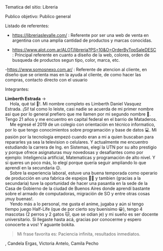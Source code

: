 Tematica del sitio: Libreria 

Publico objetivo: Publico general

Listado de referentes: 

- https://libreriaslevalle.com/ : Referente por ser una web de venta en argentina
con una amplia cantidad de productos y marcas conocidas. 

- https://www.alot.com.ar/ALOT/libreria?PS=10&O=OrderByTopSaleDESC : Principal referente
en cuanto a diseño de la web, colores, orden de busqueda de productos segun tipo, color, marca, etc.

-https://www.somosnexo.com.ar/ : Referente de atencion al cliente, en diseño que se orienta mas 
en la ayuda al cliente, de como hacer las compras, contacto directo con el usuario 



Integrantes:

<b>Limberth Estrada</b> -> <br>
      &nbsp;&nbsp;&nbsp;&nbsp;Hola, qué tal 👋!. Mi nombre completo es Limberth Daniel Vasquez Estrada. ¡Si! tal como lo leiste, casi nadie se acuerda de mi primer nombre asi que por lo general prefiero que me llamen por mi segundo nombre 🤣. Tengo 21 años y me encuentro en capital federal en el barrio de Mataderos.  
  &nbsp;&nbsp;&nbsp;&nbsp;Me egresé el 2019 de un colegio con orientación en técnico informatico, por lo que tengo conocimientos sobre programación y base de datos 💻. Mi pasión por la tecnologia empezó cuando eran a mi a quien buscaban para repararles ya sea la television o celulares. Y actualmente me encuentro estudiando la carrera de Ing. en Sistemas, elegí la UTN por su alto prestigio y porque ofrece asignaturas muy novedosas y desafiantes como por ejemplo: Inteligencia artificial, Matematicas y programación de alto nivel. Y si queres un poco más, lo elegí porque quería seguir ampliando lo que aprendí en la secundaria 😉. <br>
  &nbsp;&nbsp;&nbsp;&nbsp;Sobre la experiencia laboral, estuve una buena temporada como operario de producción en una fabrica de espejos 👨‍🏭 y tambien (gracias a la secundaria) tuve la oportunidad de hacer una pasantia en la sede de la Casa de Gobierno de la ciudad de Buenos Aires donde aprendí bastante sobre el armado de computadoras, migración de SO y entre otras cosas ¡muy buenas!. <br>
  &nbsp;&nbsp;&nbsp;&nbsp;Yendo más a lo personal, me gusta el anime, jugaba y aún si tengo tiempo juego Half-Life (que de por cierto soy buenisimo 😀), tengo 4 mascotas (2 perros y 2 gatos 🐱, que se odian je) y mi sueño es ser docente universitario. Si llegaste hasta acá, gracias por conocerme y espero conocerte a vos! Y aguante bokita.
  <blockquote>Mi frase favorita es: Paciencia infinita, resultados inmediatos.</blockquote>
  
  
, Candela Ergas, Victoria Antelo, Camila Pecho
